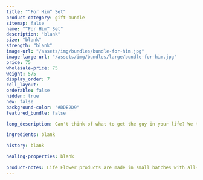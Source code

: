 ```yaml
---
title: "“For Him” Set"
product-category: gift-bundle
sitemap: false
name: "“For Him” Set"
description: "blank"
size: "blank"
strength: "blank"
image-url: "/assets/img/bundles/bundle-for-him.jpg"
image-large-url: "/assets/img/bundles/large/bundle-for-him.jpg"
price: 75
wholesale-price: 75
weight: 575
display_order: 7
cell_layout:
orderable: false
hidden: true
new: false
background-color: "#DDE2D9"
featured_bundle: false

long_description: Can't think of what to get the guy in your life? We took the guess work out and formulated this package specifically based on what our male customers enjoy the most. Includes a Sativa bath bomb, Sat Nam Bath Crystals and the Extra Strength Med Stick. Originally priced at $90, discounted to $75!

ingredients: blank

history: blank

healing-properties: blank

product-notes: Life Flower products are made in small batches with all-natural and boutique ingredients. Orders are processed and shipped in 7-10 days.
---
```

